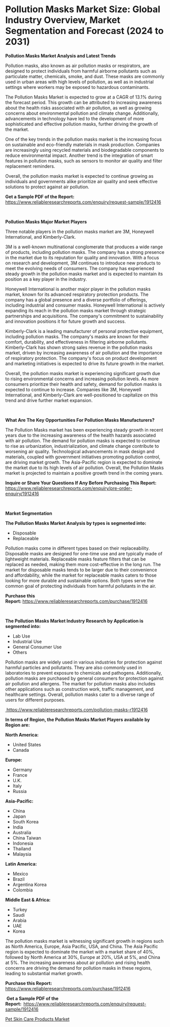 <p><h1>Pollution Masks Market Size: Global Industry Overview, Market Segmentation and Forecast (2024 to 2031)</h1></p><p><strong>Pollution Masks Market Analysis and Latest Trends</strong></p>
<p><p>Pollution masks, also known as air pollution masks or respirators, are designed to protect individuals from harmful airborne pollutants such as particulate matter, chemicals, smoke, and dust. These masks are commonly used in urban areas with high levels of pollution, as well as in industrial settings where workers may be exposed to hazardous contaminants.</p><p>The Pollution Masks Market is expected to grow at a CAGR of 13.1% during the forecast period. This growth can be attributed to increasing awareness about the health risks associated with air pollution, as well as growing concerns about environmental pollution and climate change. Additionally, advancements in technology have led to the development of more sophisticated and effective pollution masks, further driving the growth of the market.</p><p>One of the key trends in the pollution masks market is the increasing focus on sustainable and eco-friendly materials in mask production. Companies are increasingly using recycled materials and biodegradable components to reduce environmental impact. Another trend is the integration of smart features in pollution masks, such as sensors to monitor air quality and filter replacement reminders.</p><p>Overall, the pollution masks market is expected to continue growing as individuals and governments alike prioritize air quality and seek effective solutions to protect against air pollution.</p></p>
<p><strong>Get a Sample PDF of the Report:&nbsp;</strong> <a href="https://www.reliableresearchreports.com/enquiry/request-sample/1912416">https://www.reliableresearchreports.com/enquiry/request-sample/1912416</a></p>
<p>&nbsp;</p>
<p><strong>Pollution Masks Major Market Players</strong></p>
<p><p>Three notable players in the pollution masks market are 3M, Honeywell International, and Kimberly-Clark. </p><p>3M is a well-known multinational conglomerate that produces a wide range of products, including pollution masks. The company has a strong presence in the market due to its reputation for quality and innovation. With a focus on research and development, 3M continues to introduce new products to meet the evolving needs of consumers. The company has experienced steady growth in the pollution masks market and is expected to maintain its position as a key player in the industry.</p><p>Honeywell International is another major player in the pollution masks market, known for its advanced respiratory protection products. The company has a global presence and a diverse portfolio of offerings, including industrial and consumer masks. Honeywell International is actively expanding its reach in the pollution masks market through strategic partnerships and acquisitions. The company's commitment to sustainability and innovation positions it for future growth and success.</p><p>Kimberly-Clark is a leading manufacturer of personal protective equipment, including pollution masks. The company's masks are known for their comfort, durability, and effectiveness in filtering airborne pollutants. Kimberly-Clark has shown strong sales revenue in the pollution masks market, driven by increasing awareness of air pollution and the importance of respiratory protection. The company's focus on product development and marketing initiatives is expected to drive its future growth in the market.</p><p>Overall, the pollution masks market is experiencing significant growth due to rising environmental concerns and increasing pollution levels. As more consumers prioritize their health and safety, demand for pollution masks is expected to continue to increase. Companies like 3M, Honeywell International, and Kimberly-Clark are well-positioned to capitalize on this trend and drive further market expansion.</p></p>
<p>&nbsp;</p>
<p><strong>What Are The Key Opportunities For Pollution Masks Manufacturers?</strong></p>
<p><p>The Pollution Masks market has been experiencing steady growth in recent years due to the increasing awareness of the health hazards associated with air pollution. The demand for pollution masks is expected to continue to rise as urbanization, industrialization, and climate change contribute to worsening air quality. Technological advancements in mask design and materials, coupled with government initiatives promoting pollution control, are driving market growth. The Asia-Pacific region is expected to dominate the market due to its high levels of air pollution. Overall, the Pollution Masks market is projected to maintain a positive growth trend in the coming years.</p></p>
<p><strong>Inquire or Share Your Questions If Any Before Purchasing This Report:</strong> <a href="https://www.reliableresearchreports.com/enquiry/pre-order-enquiry/1912416">https://www.reliableresearchreports.com/enquiry/pre-order-enquiry/1912416</a></p>
<p>&nbsp;</p>
<p><strong>Market Segmentation</strong></p>
<p><strong>The Pollution Masks Market Analysis by types is segmented into:</strong></p>
<p><ul><li>Disposable</li><li>Replaceable</li></ul></p>
<p><p>Pollution masks come in different types based on their replaceability. Disposable masks are designed for one-time use and are typically made of lightweight materials. Replaceable masks feature filters that can be replaced as needed, making them more cost-effective in the long run. The market for disposable masks tends to be larger due to their convenience and affordability, while the market for replaceable masks caters to those looking for more durable and sustainable options. Both types serve the common goal of protecting individuals from harmful pollutants in the air.</p></p>
<p><strong>Purchase this Report:&nbsp;</strong><a href="https://www.reliableresearchreports.com/purchase/1912416">https://www.reliableresearchreports.com/purchase/1912416</a></p>
<p>&nbsp;</p>
<p><strong>The Pollution Masks Market Industry Research by Application is segmented into:</strong></p>
<p><ul><li>Lab Use</li><li>Industrial Use</li><li>General Consumer Use</li><li>Others</li></ul></p>
<p><p>Pollution masks are widely used in various industries for protection against harmful particles and pollutants. They are also commonly used in laboratories to prevent exposure to chemicals and pathogens. Additionally, pollution masks are purchased by general consumers for protection against air pollution and allergens. The market for pollution masks also includes other applications such as construction work, traffic management, and healthcare settings. Overall, pollution masks cater to a diverse range of users for different purposes.</p></p>
<p><a href="https://www.reliableresearchreports.com/pollution-masks-r1912416">&nbsp;https://www.reliableresearchreports.com/pollution-masks-r1912416</a></p>
<p><strong>In terms of Region, the Pollution Masks Market Players available by Region are:</strong></p>
<p>
    <p> <strong> North America: </strong>
        <ul>
            <li>United States</li>
            <li>Canada</li>
        </ul>
        </p> 
    <p> <strong> Europe: </strong>
        <ul>
            <li>Germany</li>
            <li>France</li>
            <li>U.K.</li>
            <li>Italy</li>
            <li>Russia</li>
        </ul>
        </p> 
    <p> <strong> Asia-Pacific: </strong>
        <ul>
            <li>China</li>
            <li>Japan</li>
            <li>South Korea</li>
            <li>India</li>
            <li>Australia</li>
            <li>China Taiwan</li>
            <li>Indonesia</li>
            <li>Thailand</li>
            <li>Malaysia</li>
        </ul>
        </p> 
    <p> <strong> Latin America: </strong>
        <ul>
            <li>Mexico</li>
            <li>Brazil</li>
            <li>Argentina Korea</li>
            <li>Colombia</li>
        </ul>
        </p> 
    <p> <strong> Middle East & Africa: </strong>
        <ul>
            <li>Turkey</li>
            <li>Saudi</li>
            <li>Arabia</li>
            <li>UAE</li>
            <li>Korea</li>
        </ul>
    </p>
    </p>
<p><p>The pollution masks market is witnessing significant growth in regions such as North America, Europe, Asia Pacific, USA, and China. The Asia Pacific region is expected to dominate the market with a market share of 40%, followed by North America at 30%, Europe at 20%, USA at 5%, and China at 5%. The increasing awareness about air pollution and rising health concerns are driving the demand for pollution masks in these regions, leading to substantial market growth.</p></p>
<p><strong>Purchase this Report: </strong><a href="https://www.reliableresearchreports.com/purchase/1912416">https://www.reliableresearchreports.com/purchase/1912416</a></p>
<p>&nbsp;<strong>Get a Sample PDF of the Report:&nbsp;&nbsp;</strong><a href="https://www.reliableresearchreports.com/enquiry/request-sample/1912416">https://www.reliableresearchreports.com/enquiry/request-sample/1912416</a></p>
<p><strong></strong></p>
<p><p><a href="https://github.com/BryanLittlebXfbG/Market-Research-Report-List-1/blob/main/pet-skin-care-products-market.md">Pet Skin Care Products Market</a></p></p>